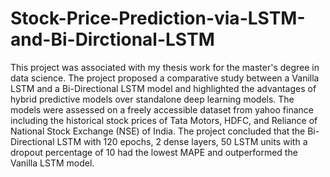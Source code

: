 # Stock-Price-Prediction-via-LSTM-and-Bi-Dirctional-LSTM
This project was associated with my thesis work for the master's degree in data science. The project proposed a comparative study between a Vanilla LSTM and a Bi-Directional LSTM model and highlighted the advantages of hybrid predictive models over standalone deep learning models. The models were assessed on a freely accessible dataset from yahoo finance including the historical stock prices of Tata Motors, HDFC, and Reliance of National Stock Exchange (NSE) of India. The project concluded that the Bi-Directional LSTM with 120 epochs, 2 dense layers, 50 LSTM units with a dropout percentage of 10 had the lowest MAPE and outperformed the Vanilla LSTM model.

